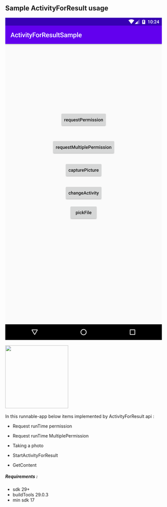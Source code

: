 ## Sample ActivityForResult usage 

![](https://github.com/smkazemi/Android-Simple-Exapmles/blob/master/ActivityForResultApi/screenShot.png)

<img src="file://screenShot.png" width="200" height="200"/>

In this runnable-app below items implemented by ActivityForResult api :

- Request runTime permission

- Request runTime MultiplePermission

- Taking a photo

- StartActivityForResult

- GetContent

##### Requirements : 

  - sdk 29+
  - buildTools 29.0.3
  - min sdk 17